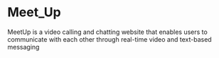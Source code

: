 # Meet_Up
<p>MeetUp is a video calling and chatting website that enables users to communicate with each other through real-time video and text-based messaging</p>
